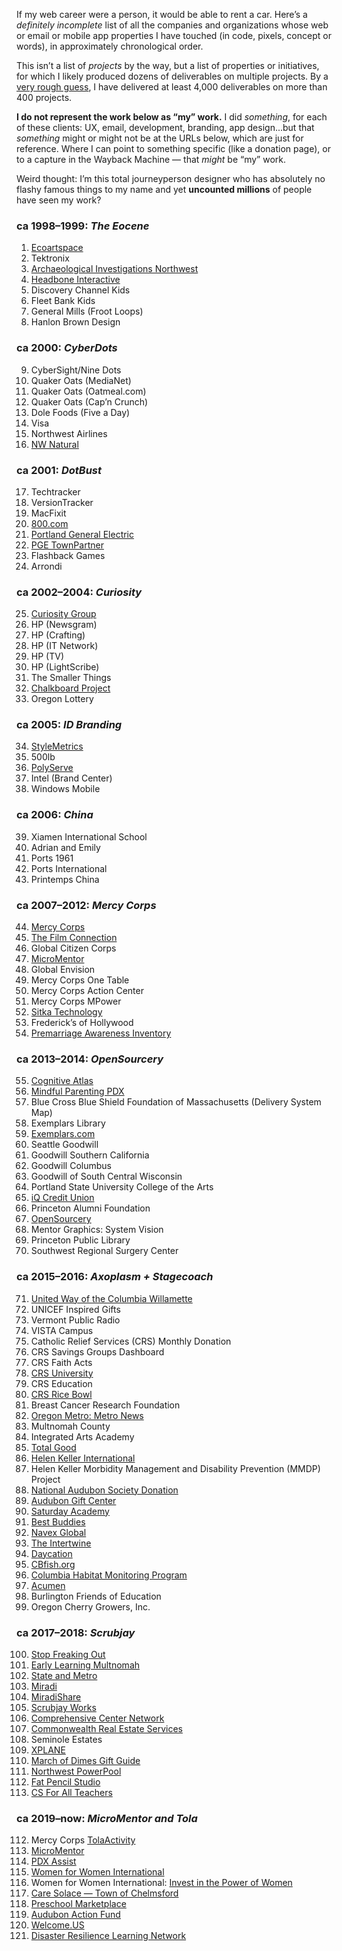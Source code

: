 If my web career were a person, it would be able to rent a car. Here’s a *definitely incomplete* list of all the companies and organizations whose web or email or mobile app properties I have touched (in code, pixels, concept or words), in approximately chronological order. 

This isn’t a list of *projects* by the way, but a list of properties or initiatives, for which I likely produced dozens of deliverables on multiple projects. By a [very rough guess](https://axoplasm.com/web-log/seven-year-report/), I have delivered at least 4,000 deliverables on more than 400 projects.

__I do not represent the work below as “my” work.__ I did *something*, for each of these clients: UX, email, development, branding, app design...but that *something* might or might not be at the URLs below, which are just for reference. Where I can point to something specific (like a donation page), or to a capture in the Wayback Machine — that *might* be “my” work.

Weird thought: I’m this total journeyperson designer who has absolutely no flashy famous things to my name and yet __uncounted millions__ of people have seen my work?


### ca 1998–1999: *The Eocene*

1. [Ecoartspace](https://web.archive.org/web/20020327235236/http://www.ecoartspace.org/)
1. Tektronix
1. [Archaeological Investigations Northwest](https://web.archive.org/web/19991230124111/http://www.ainw.com/)
1. [Headbone Interactive](https://web.archive.org/web/20000301003311/http://www.headbone.com/)
1. Discovery Channel Kids
1. Fleet Bank Kids
1. General Mills (Froot Loops)
8. Hanlon Brown Design


### ca 2000: *CyberDots*

9. CyberSight/Nine Dots
1. Quaker Oats (MediaNet)
1. Quaker Oats (Oatmeal.com)
1. Quaker Oats (Cap’n Crunch)
1. Dole Foods (Five a Day)
1. Visa
1. Northwest Airlines
1. [NW Natural](https://web.archive.org/web/20020802001016/http://www.nwnatural.com/home/home.asp)


### ca 2001: *DotBust*

17. Techtracker
1. VersionTracker
1. MacFixit
1. [800.com](https://web.archive.org/web/20011201072334/http://www.800.com/)
1. [Portland General Electric](https://web.archive.org/web/20020120142310/http://portlandgeneral.com/)
1. [PGE TownPartner](https://web.archive.org/web/20020326174000/http://townpartner.com/)
1. Flashback Games
1. Arrondi


### ca 2002–2004: *Curiosity*

25. [Curiosity Group](https://web.archive.org/web/20040604110612/http://curiositygroup.com/)
1. HP (Newsgram)
1. HP (Crafting)
1. HP (IT Network)
1. HP (TV)
1. HP (LightScribe)
1. The Smaller Things
1. [Chalkboard Project](https://web.archive.org/web/20050208103334/http://www.chalkboardproject.org/)
1. Oregon Lottery


### ca 2005: *ID Branding*

34. [StyleMetrics](https://web.archive.org/web/20081006220735/http://www.stylemetrics.com:80/)
1. 500lb
1. [PolyServe](https://web.archive.org/web/20051130013315/http://www.polyserve.com/)
1. Intel (Brand Center)
1. Windows Mobile


### ca 2006: *China*

39. Xiamen International School
1. Adrian and Emily
1. Ports 1961
1. Ports International
1. Printemps China


### ca 2007–2012: *Mercy Corps*

44. [Mercy Corps](https://web.archive.org/web/20130406205755/http://www.mercycorps.org/)
1. [The Film Connection](https://web.archive.org/web/20080724150510/http://www.thefilmconnection.org/)
1. Global Citizen Corps
1. [MicroMentor](https://micromentor.org)
1. Global Envision
1. Mercy Corps One Table
1. Mercy Corps Action Center
1. Mercy Corps MPower
1. [Sitka Technology](https://web.archive.org/web/20181023044922/http://sitkatech.com/)
1. Frederick’s of Hollywood
1. [Premarriage Awareness Inventory](https://web.archive.org/web/20110128113406/http://premarriageawareness.com/)


### ca 2013–2014: *OpenSourcery*

55. [Cognitive Atlas](https://cognitiveatlas.org)
1. [Mindful Parenting PDX](https://web.archive.org/web/20230203103444/https://mindfulparentingpdx.org/)
1. Blue Cross Blue Shield Foundation of Massachusetts (Delivery System Map)
1. Exemplars Library
1. [Exemplars.com](https://exemplars.com)
1. Seattle Goodwill
1. Goodwill Southern California
1. Goodwill Columbus
1. Goodwill of South Central Wisconsin
1. Portland State University College of the Arts
1. [iQ Credit Union](https://web.archive.org/web/20150209023348/http://www.iqcu.com/)
1. Princeton Alumni Foundation
1. [OpenSourcery](https://web.archive.org/web/20140220115655/http://www.opensourcery.com/)
1. Mentor Graphics: System Vision
1. Princeton Public Library
1. Southwest Regional Surgery Center


### ca 2015–2016: *Axoplasm + Stagecoach*

71. [United Way of the Columbia Willamette](https://www.unitedway-pdx.org)
1. UNICEF Inspired Gifts
1. Vermont Public Radio
1. VISTA Campus
1. Catholic Relief Services (CRS) Monthly Donation
1. CRS Savings Groups Dashboard
1. CRS Faith Acts
1. [CRS University](https://university.crs.org)
1. CRS Education
1. [CRS Rice Bowl](https://www.crsricebowl.org)
1. Breast Cancer Research Foundation
1. [Oregon Metro: Metro News](https://www.oregonmetro.gov/news)
1. Multnomah County
1. Integrated Arts Academy
1. [Total Good](https://totalgood.org)
1. [Helen Keller International](https://web.archive.org/web/20180807084624/http://hki.org/)
1. Helen Keller Morbidity Management and Disability Prevention (MMDP) Project
1. [National Audubon Society Donation](https://act.audubon.org/a/donate-ap)
1. [Audubon Gift Center](https://gifts.audubon.org)
1. [Saturday Academy](https://www.saturdayacademy.org)
1. [Best Buddies](https://www.bestbuddies.org/donate/)
1. [Navex Global](https://www.navexglobal.com)
1. [The Intertwine](https://www.theintertwine.org)
1. [Daycation](https://www.theintertwine.org/projects/daycation-mobile-app)
1. [CBfish.org](https://web.archive.org/web/20170711134249/https://www.cbfish.org/)
1. [Columbia Habitat Monitoring Program](https://www.champmonitoring.org)
1. [Acumen](https://acumen.org)
1. Burlington Friends of Education
1. Oregon Cherry Growers, Inc.


### ca 2017–2018: *Scrubjay*

100. [Stop Freaking Out](https://stopfreakingout.org)
1. [Early Learning Multnomah](https://www.earlylearningmultnomah.org)
1. [State and Metro](https://web.archive.org/web/20171116082543/http://www.stateandmetro.com/)
1. [Miradi](https://www.miradi.org)
1. [MiradiShare](https://www.miradishare.org/ux/home)
1. [Scrubjay Works](https://scrubjay.works)
1. [Comprehensive Center Network](https://compcenternetwork.org)
1. [Commonwealth Real Estate Services](https://cwres.com)
1. Seminole Estates
1. [XPLANE](https://xplane.com)
1. [March of Dimes Gift Guide](https://gifts.marchofdimes.org)
1. [Northwest PowerPool](https://www.nwpp.org)
1. [Fat Pencil Studio](//fatpencilstudio.com/)
1. [CS For All Teachers](//www.csforallteachers.org)


### ca 2019–now: *MicroMentor and Tola*

112. Mercy Corps [TolaActivity](//tola-activity.mercycorps.org)
1. [MicroMentor](//www.micromentor.org)
1. [PDX Assist](https://web.archive.org/web/20210620222716/https://pdxassist.com/)
1. [Women for Women International](//www.womenforwomen.org)
1. Women for Women International: [Invest in the Power of Women](http://www.womenforwomen.org/powerofwomen/)
1. [Care Solace — Town of Chelmsford](https://caresolace.com/site/chelmsford-ma)
1. [Preschool Marketplace](https://www.preschoolmarketplace.org)
1. [Audubon Action Fund](https://act.audubonactionfund.org/a/donate)
1. [Welcome.US](https://engage.welcome.us/a/donate)
1. [Disaster Resilience Learning Network](//drln.org)


